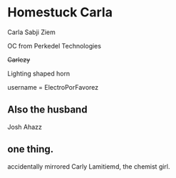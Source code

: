 # Homestuck Carla

Carla Sabji Ziem

OC from Perkedel Technologies

~~Carlezy~~

Lighting shaped horn

username = ElectroPorFavorez

## Also the husband

Josh Ahazz

## one thing.

accidentally mirrored Carly Lamitiemd, the chemist girl.